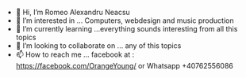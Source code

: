 - 👋 Hi, I’m Romeo Alexandru Neacsu
- 👀 I’m interested in ... Computers, webdesign and music production
- 🌱 I’m currently learning ...everything sounds interesting from all this topics
- 💞️ I’m looking to collaborate on ... any of this topics
- 📫 How to reach me ... facebook at : https://facebook.com/OrangeYoung/ or Whatsapp +40762556086

<!---
xerudro/xerudro is a ✨ special ✨ repository because its `README.md` (this file) appears on your GitHub profile.
You can click the Preview link to take a look at your changes.
--->
